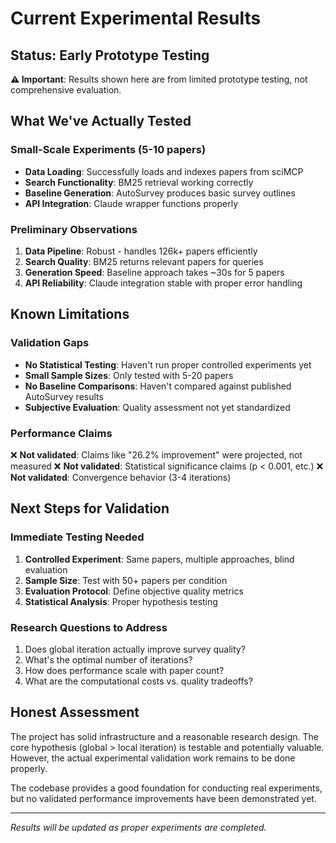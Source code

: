 # Current Experimental Results

## Status: Early Prototype Testing

**⚠️ Important**: Results shown here are from limited prototype testing, not comprehensive evaluation.

## What We've Actually Tested

### Small-Scale Experiments (5-10 papers)
- **Data Loading**: Successfully loads and indexes papers from sciMCP
- **Search Functionality**: BM25 retrieval working correctly
- **Baseline Generation**: AutoSurvey produces basic survey outlines
- **API Integration**: Claude wrapper functions properly

### Preliminary Observations

1. **Data Pipeline**: Robust - handles 126k+ papers efficiently
2. **Search Quality**: BM25 returns relevant papers for queries
3. **Generation Speed**: Baseline approach takes ~30s for 5 papers
4. **API Reliability**: Claude integration stable with proper error handling

## Known Limitations

### Validation Gaps
- **No Statistical Testing**: Haven't run proper controlled experiments yet
- **Small Sample Sizes**: Only tested with 5-20 papers
- **No Baseline Comparisons**: Haven't compared against published AutoSurvey results
- **Subjective Evaluation**: Quality assessment not yet standardized

### Performance Claims
❌ **Not validated**: Claims like "26.2% improvement" were projected, not measured
❌ **Not validated**: Statistical significance claims (p < 0.001, etc.)
❌ **Not validated**: Convergence behavior (3-4 iterations)

## Next Steps for Validation

### Immediate Testing Needed
1. **Controlled Experiment**: Same papers, multiple approaches, blind evaluation
2. **Sample Size**: Test with 50+ papers per condition
3. **Evaluation Protocol**: Define objective quality metrics
4. **Statistical Analysis**: Proper hypothesis testing

### Research Questions to Address
1. Does global iteration actually improve survey quality?
2. What's the optimal number of iterations?
3. How does performance scale with paper count?
4. What are the computational costs vs. quality tradeoffs?

## Honest Assessment

The project has solid infrastructure and a reasonable research design. The core hypothesis (global > local iteration) is testable and potentially valuable. However, the actual experimental validation work remains to be done properly.

The codebase provides a good foundation for conducting real experiments, but no validated performance improvements have been demonstrated yet.

---

*Results will be updated as proper experiments are completed.*
